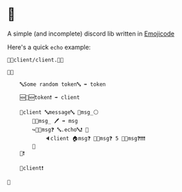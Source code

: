 # 🔌

A simple (and incomplete) discord lib written in [Emojicode](https://www.emojicode.org/)

Here's a quick `echo` example:

```
📜🔤client/client.🍇🔤

🏁🍇

    🔤Some random token🔤 ➡️ token

    🆕🔌🆕token❗️ ➡️ client

    💞client 🔤message🔤 🍇msg_⚪️
        🍺🔲msg_ 🖊 ➡️ msg
        ↪️🎼💬msg❓ 🔤.echo🔤❗️ 🍇
            🔈client 🏠msg❓ 🔪💬msg❓ 5 📐💬msg❓❗❗️❗️
        🍉
    🍉❗️

    🏃client❗️

🍉
```